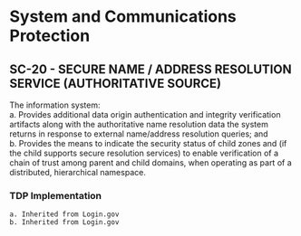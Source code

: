 # System and Communications Protection
## SC-20 - SECURE NAME / ADDRESS RESOLUTION SERVICE (AUTHORITATIVE SOURCE)

The information system:  
a. Provides additional data origin authentication and integrity verification artifacts along with the authoritative name resolution data the system returns 
in response to external name/address resolution queries; and  
b. Provides the means to indicate the security status of child zones and (if the child supports secure resolution services) to enable verification of a chain 
of trust among parent and child domains, when operating as part of a distributed, hierarchical namespace.  

### TDP Implementation

	a. Inherited from Login.gov
	b. Inherited from Login.gov
